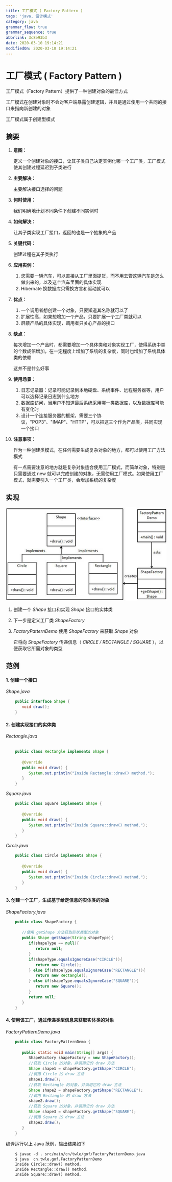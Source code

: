 ```yaml
---
title: 工厂模式 ( Factory Pattern )
tags: 'java, 设计模式'
category: java
grammar_flow: true
grammar_sequence: true
abbrlink: 3c8e93b3
date: 2020-03-10 19:14:21
modifiedOn: 2020-03-10 19:14:21
---
```

# 工厂模式 ( Factory Pattern ) #

工厂模式（Factory Pattern）提供了一种创建对象的最佳方式

工厂模式在创建对象时不会对客户端暴露创建逻辑，并且是通过使用一个共同的接口来指向新创建的对象

工厂模式属于创建型模式

<!-- more -->

## 摘要 ##

1. **意图：**
   
    定义一个创建对象的接口，让其子类自己决定实例化哪一个工厂类，工厂模式使其创建过程延迟到子类进行
2. **主要解决：**
   
    主要解决接口选择的问题
3. **何时使用：**
   
    我们明确地计划不同条件下创建不同实例时
4. **如何解决：**
   
    让其子类实现工厂接口，返回的也是一个抽象的产品
5. **关键代码：**
   
    创建过程在其子类执行
6. **应用实例：**
   
    1.  您需要一辆汽车，可以直接从工厂里面提货，而不用去管这辆汽车是怎么做出来的，以及这个汽车里面的具体实现
    2.  Hibernate 换数据库只需换方言和驱动就可以
7. **优点：**
   
    1.  一个调用者想创建一个对象，只要知道其名称就可以了
    2.  扩展性高，如果想增加一个产品，只要扩展一个工厂类就可以
    3.  屏蔽产品的具体实现，调用者只关心产品的接口
8. **缺点：**
   
    每次增加一个产品时，都需要增加一个具体类和对象实现工厂，使得系统中类的个数成倍增加，在一定程度上增加了系统的复杂度，同时也增加了系统具体类的依赖
    
    这并不是什么好事
9. **使用场景：**
   
    1.  日志记录器：记录可能记录到本地硬盘、系统事件、远程服务器等，用户可以选择记录日志到什么地方
    2.  数据库访问，当用户不知道最后系统采用哪一类数据库，以及数据库可能有变化时
    3.  设计一个连接服务器的框架，需要三个协议，"POP3"、"IMAP"、"HTTP"，可以把这三个作为产品类，共同实现一个接口
10. **注意事项：**
    
    作为一种创建类模式，在任何需要生成复杂对象的地方，都可以使用工厂方法模式
    
    有一点需要注意的地方就是复杂对象适合使用工厂模式，而简单对象，特别是只需要通过 new 就可以完成创建的对象，无需使用工厂模式。如果使用工厂模式，就需要引入一个工厂类，会增加系统的复杂度

## 实现 ##

![工厂模式](../../image/factory_pattern_1.jpg)

1. 创建一个 *Shape* 接口和实现 *Shape* 接口的实体类
2. 下一步是定义工厂类 *ShapeFactory*
3. *FactoryPatternDemo* 使用 *ShapeFactory* 来获取 *Shape* 对象
   
    它将向 *ShapeFactory* 传递信息（ *CIRCLE / RECTANGLE / SQUARE* ），以便获取它所需对象的类型

## 范例 ##

#### 1. 创建一个接口 ####

*Shape.java*
```java
    public interface Shape {
       void draw();
    }
```
#### 2. 创建实现接口的实体类 ####

*Rectangle.java*
```java
 
    public class Rectangle implements Shape {
    
       @Override
       public void draw() {
          System.out.println("Inside Rectangle::draw() method.");
       }
    }
```
*Square.java*
```java
    public class Square implements Shape {
    
       @Override
       public void draw() {
          System.out.println("Inside Square::draw() method.");
       }
    }
```
*Circle.java*
```java
    public class Circle implements Shape {
    
       @Override
       public void draw() {
          System.out.println("Inside Circle::draw() method.");
       }
    }
```
#### 3. 创建一个工厂，生成基于给定信息的实体类的对象 ####

*ShapeFactory.java*
```java
    public class ShapeFactory {
    
       //使用 getShape 方法获取形状类型的对象
       public Shape getShape(String shapeType){
          if(shapeType == null){
             return null;
          }     
          if(shapeType.equalsIgnoreCase("CIRCLE")){
             return new Circle();
          } else if(shapeType.equalsIgnoreCase("RECTANGLE")){
             return new Rectangle();
          } else if(shapeType.equalsIgnoreCase("SQUARE")){
             return new Square();
          }
          return null;
       }
    }
```
#### 4. 使用该工厂，通过传递类型信息来获取实体类的对象 ####

*FactoryPatternDemo.java*
```java
    public class FactoryPatternDemo {
    
       public static void main(String[] args) {
          ShapeFactory shapeFactory = new ShapeFactory();
          //获取 Circle 的对象，并调用它的 draw 方法
          Shape shape1 = shapeFactory.getShape("CIRCLE");
          //调用 Circle 的 draw 方法
          shape1.draw();
          //获取 Rectangle 的对象，并调用它的 draw 方法
          Shape shape2 = shapeFactory.getShape("RECTANGLE");
          //调用 Rectangle 的 draw 方法
          shape2.draw();
          //获取 Square 的对象，并调用它的 draw 方法
          Shape shape3 = shapeFactory.getShape("SQUARE");
          //调用 Square 的 draw 方法
          shape3.draw();
       }
    }
```
编译运行以上 Java 范例，输出结果如下
```shell
    $ javac -d . src/main/cn/twle/gof/FactoryPatternDemo.java
    $ java  cn.twle.gof.FactoryPatternDemo
    Inside Circle::draw() method.
    Inside Rectangle::draw() method.
    Inside Square::draw() method.
```